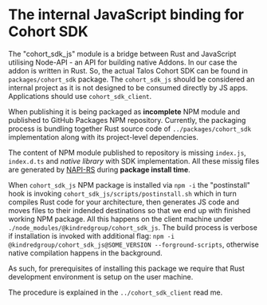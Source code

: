 # The internal JavaScript binding for Cohort SDK

The "cohort_sdk_js" module is a bridge between Rust and JavaScript utilising Node-API - an API for building native Addons. In our case the addon is written in Rust. So, the actual Talos Cohort SDK can be found in `packages/cohort_sdk` package. The `cohort_sdk_js` should be considered an internal project as it is not designed to be consumed directly by JS apps. Applications should use `cohort_sdk_client`.

When publishing it is being packaged as __incomplete__ NPM module and published to GitHub Packages NPM repository. Currently, the packaging process is bundling together Rust source code of `../packages/cohort_sdk` implementation along with its project-level dependencies.

The content of NPM module published to repository is missing `index.js`, `index.d.ts` and _native library_ with SDK implementation. All these missig files are generated by [NAPI-RS](https://napi.rs/) during **package install time**. 

When `cohort_sdk_js` NPM package is installed via `npm -i` the "postinstall" hook is invoking `cohort_sdk_js/scripts/postinstall.sh` which in turn compiles Rust code for your architecture, then generates JS code and moves files to their indended destinations so that we end up with finished working NPM package. All this happens on the client machine under `./node_modules/@kindredgroup/cohort_sdk_js`. The build process is verbose if installation is invoked with additional flag: `npm -i @kindredgroup/cohort_sdk_js@SOME_VERSION --forground-scripts`, otherwise native compilation happens in the background.

As such, for prerequisites of installing this package we require that Rust development environment is setup on the user machine.

The procedure is explained in the `../cohort_sdk_client` read me.



